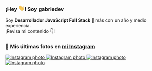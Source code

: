 <h3>¡Hey <img src="https://raw.githubusercontent.com/ABSphreak/ABSphreak/master/gifs/Hi.gif" width="20px" decondig="async">! Soy gabriedev</h3>

<p>Soy <strong>Desarrollador JavaScript Full Stack 🚀</strong> más con un año y medio experiencia.<br />¡Revisa mi contenido 👇!</p>

### 📸 Mis últimas fotos en [mi Instagram](https://instagram.com/gabrie.dev)


<a href='https://instagram.com/p/CtruQitPJU1' target='_blank'>
  <img width='20%' src='https://instagram.fkiv7-1.fna.fbcdn.net/v/t51.2885-15/354557634_595647665883083_2498794285121939883_n.jpg?stp=dst-jpg_e15_fr_s1080x1080&_nc_ht=instagram.fkiv7-1.fna.fbcdn.net&_nc_cat=111&_nc_ohc=hVqCDUGpslwAX_I9_CR&edm=APU89FABAAAA&ccb=7-5&oh=00_AfD08qdjpTkw8K0Wu3BbBySZuDiFp_OHZmVDswgaK3zCNQ&oe=64AEDF23&_nc_sid=bc0c2c' alt='Instagram photo' />
</a>
<a href='https://instagram.com/p/CtrtZEhvfjK' target='_blank'>
  <img width='20%' src='https://instagram.fkiv7-1.fna.fbcdn.net/v/t51.2885-15/354566352_1280061536273536_3184760590463359796_n.jpg?stp=dst-jpg_e15&_nc_ht=instagram.fkiv7-1.fna.fbcdn.net&_nc_cat=104&_nc_ohc=GVWhl4-CDBsAX9It_Kn&edm=APU89FABAAAA&ccb=7-5&oh=00_AfBgT5o2R9TwrJUAnul5Rgszx8NSXZhPpY4AhoCdZRjYnA&oe=64AE441C&_nc_sid=bc0c2c' alt='Instagram photo' />
</a>
<a href='https://instagram.com/p/CtDUXiGIwfW' target='_blank'>
  <img width='20%' src='https://instagram.fkiv7-1.fna.fbcdn.net/v/t51.2885-15/350888316_2281662725376540_4082540287140756007_n.jpg?stp=dst-jpg_e15&_nc_ht=instagram.fkiv7-1.fna.fbcdn.net&_nc_cat=100&_nc_ohc=sYTgZW_nEycAX88b-4A&edm=APU89FABAAAA&ccb=7-5&oh=00_AfCu-u6Hnj7N4f1xCFa03CrF5fw_D5tERLI8ZTxZ_Ky1FA&oe=64AD0A18&_nc_sid=bc0c2c' alt='Instagram photo' />
</a>
<a href='https://instagram.com/p/CoTfm_INWyt' target='_blank'>
  <img width='20%' src='https://instagram.fkiv7-1.fna.fbcdn.net/v/t51.2885-15/321050480_935030397667260_4356312353538439528_n.jpg?stp=dst-jpg_e15&_nc_ht=instagram.fkiv7-1.fna.fbcdn.net&_nc_cat=100&_nc_ohc=rgt1acq5YfIAX8zUFlT&edm=APU89FABAAAA&ccb=7-5&oh=00_AfBvD9RwKsCHsT_yT9Pag5fzTanq-7989WOu3iRJJ0KFkw&oe=64AEC697&_nc_sid=bc0c2c' alt='Instagram photo' />
</a>
